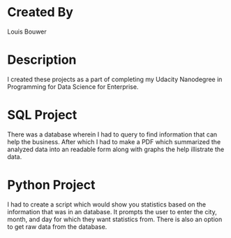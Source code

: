 # Created By
Louis Bouwer

# Description
I created these projects as a part of completing my Udacity Nanodegree in Programming for Data Science for Enterprise.

# SQL Project
There was a database wherein I had to query to find information that can help the business. After which I had to make a PDF which summarized the analyzed data into an readable form along with graphs the help illistrate the data.

# Python Project
I had to create a script which would show you statistics based on the information that was in an database. It prompts the user to enter the city, month, and day for which they want statistics from.  There is also an option to get raw data from the database.


